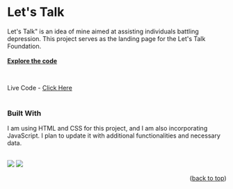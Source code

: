 # Let's Talk

  <p>
    Let's Talk" is an idea of mine aimed at assisting individuals battling depression. This project serves as the landing page for the Let's Talk Foundation.
    <br />
    <br />
    <a href="https://github.com/adityakaushik01/lets-talk"><strong>Explore the code</strong></a>
  </p>
</div>
    <br />

Live Code - <a href="https://adityakaushik01.github.io/lets-talk/">Click Here</a>
    <br />
    <br />

### Built With

 I am using HTML and CSS for this project, and I am also incorporating JavaScript. I plan to update it with additional functionalities and necessary data.
 <br>
 <br>

<img src="https://img.shields.io/badge/html5-%23E34F26.svg?style=for-the-badge&logo=html5&logoColor=white"> <img src="https://img.shields.io/badge/css3-%231572B6.svg?style=for-the-badge&logo=css3&logoColor=white">

<p align="right">(<a href="#readme-top">back to top</a>)</p>
